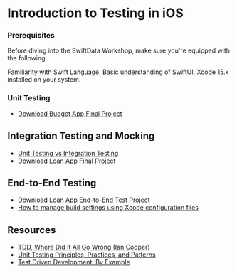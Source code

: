 # Introduction to Testing in iOS

### Prerequisites

Before diving into the SwiftData Workshop, make sure you're equipped with the following:

Familiarity with Swift Language.
Basic understanding of SwiftUI.
Xcode 15.x installed on your system.

### Unit Testing 
- [Download Budget App Final Project](BudgetApp.zip)

## Integration Testing and Mocking 
- [Unit Testing vs Integration Testing](https://circleci.com/blog/unit-testing-vs-integration-testing/)
- [Download Loan App Final Project](LoanApp.zip)

## End-to-End Testing 

- [Download Loan App End-to-End Test Project](LoanApp-end-to-end-test.zip) 
- [How to manage build settings using Xcode configuration files](https://www.danijelavrzan.com/posts/2022/11/xcode-configuration/)

## Resources 
- [TDD, Where Did It All Go Wrong (Ian Cooper)](https://youtu.be/EZ05e7EMOLM?si=QDfLTerjYkA1D-UD)
- [Unit Testing Principles, Practices, and Patterns](https://a.co/d/6XjHFDK)
- [Test Driven Development: By Example](https://a.co/d/cZwpuFc)